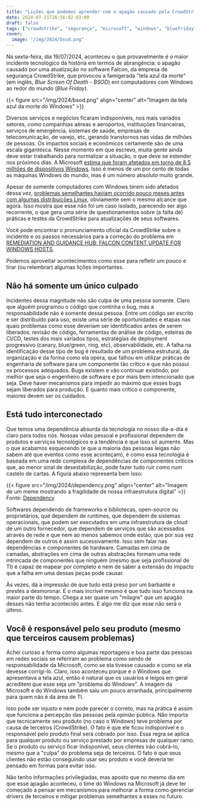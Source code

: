 ```yaml
---
title: "Lições que podemos aprender com o apagão causado pela CrowdStrike (Blue Friday)"
date: 2024-07-21T16:56:02-03:00
draft: false
tags: ["crowdstrike", "segurança", "microsoft", "windows", "bluefriday"]
cover: 
  image: "/img/2024/bsod.png"
---
```


Na sexta-feira, dia 19/07/2024, aconteceu o que provavelmente é o maior incidente tecnológico da história em termos de abrangência: o apagão causado por uma atualização no software Falcon, da empresa de segurança CrowdStrike, que provocou a famigerada "tela azul da morte" (em inglês, *Blue Screen Of Death - BSOD*) em computadores com Windows ao redor do mundo (*Blue Friday*).

{{< figure src="/img/2024/bsod.png" align="center" alt="Imagem da tela azul da morte do Windows" >}}

Diversos serviços e negócios ficaram indisponíveis, nos mais variados setores, como companhias aéreas e aeroportos, instituições financeiras, serviços de emergência, sistemas de saúde, empresas de telecomunicação, de varejo, etc, gerando transtornos nas vidas de milhões de pessoas. Os impactos sociais e econômicos certamente são de uma escala gigantesca. Nesse momento em que escrevo, muita gente ainda deve estar trabalhando para normalizar a situação, o que deve se estender nos próximos dias. A Microsoft [estima que foram afetados em torno de 8,5 milhões de dispositivos Windows](https://blogs.microsoft.com/blog/2024/07/20/helping-our-customers-through-the-crowdstrike-outage/). Isso é menos de um por cento de todas as máquinas Windows do mundo, mas é um número absoluto muito grande.

Apesar de somente computadores com Windows terem sido afetados dessa vez, [problemas semelhantes haviam ocorrido pouco meses antes com algumas distribuições Linux](https://www.neowin.net/news/crowdstrike-broke-debian-and-rocky-linux-months-ago-but-no-one-noticed/), obviamente sem o mesmo alcance que agora. Isso mostra que esse não foi um caso isolado, parecendo ser algo recorrente, o que gera uma série de questionamentos sobre (a falta de) práticas e testes da CrowdStrike para atualizações de seus softwares. 

Você pode encontrar o pronunciamento oficial da CrowdStrike sobre o incidente e os passos necessários para a correção do problema em [REMEDIATION AND GUIDANCE HUB: FALCON CONTENT UPDATE FOR WINDOWS HOSTS](https://www.crowdstrike.com/falcon-content-update-remediation-and-guidance-hub/).

Podemos aproveitar acontecimentos como esse para refletir um pouco e tirar (ou relembrar) algumas lições importantes.

## Não há somente um único culpado
Incidentes dessa magnitude não são culpa de uma pessoa somente. Claro que alguém programou o código que continha o bug, mas a responsabilidade não é somente dessa pessoa. Entre um código ser escrito e ser distribuído para uso, existe uma série de oportunidades e etapas nas quais problemas como esse deveriam ser identificados antes de serem liberados: revisão de código, ferramentas de análise de código, esteiras de CI/CD, testes dos mais variados tipos, estratégias de deployment progressivo (canary, blue/green, ring, etc), observabilidade, etc. A falha na identificação desse tipo de bug é resultado de um problema estrutural, da organização e da forma como ela opera, que falhou em utilizar práticas de engenharia de software para um componente tão crítico e que não possui os processos adequados. Bugs existem e vão continuar existindo, por melhor que seja o engenheiro de software e por mais bem intencionado que seja. Deve haver mecanismos para impedir ao máximo que esses bugs sejam liberados para produção. E quanto mais crítico o componente, maiores devem ser os cuidados.

## Está tudo interconectado
Que temos uma dependência absurda da tecnologia no nosso dia-a-dia é claro para todos nós. Nossas vidas pessoal e profissional dependem de produtos e serviços tecnológicos e a tendência é que isso só aumente. Mas o que acabamos esquecendo (e que a maioria das pessoas leigas não sabem até que eventos como esse aconteçam), é como essa tecnologia é baseada em uma rede complexa de dependências de componentes críticos que, ao menor sinal de desestabilizção, pode fazer tudo ruir como num castelo de cartas. A figura abaixo representa bem isso:

{{< figure src="/img/2024/dependency.png" align="center" alt="Imagem de um meme mostrando a fragilidade de nossa infraestrutura digital" >}}
Fonte: [Dependency](https://xkcd.com/2347) 

Softwares dependendo de frameworks e bibliotecas, open-source ou proprietários, que dependem de runtimes, que dependem de sistemas operacionais, que podem ser executados em uma infraestrutura de cloud de um outro fornecedor, que dependem de serviços que são acessados através de rede e que nem ao menos sabemos onde estão, que por sua vez dependem de outros e assim sucessivamente. Isso sem falar nas dependências e componentes de hardware. Camadas em cima de camadas, abstrações em cima de outras abstrações formam uma rede intrincada de componentes que ninguém (mesmo que seja profissional de TI) é capaz de mapear por completo e nem de saber a extensão do impacto que a falha em uma dessas peças pode causar.

Às vezes, dá a impressão de que tudo está preso por um barbante e prestes a desmoronar. E o mais incrível mesmo é que tudo isso funciona na maior parte do tempo. Chega a ser quase um "milagre" que um apagão desses não tenha acontecido antes. E algo me diz que esse não será o último.


## Você é responsável pelo seu produto (mesmo que terceiros causem problemas)
Achei curioso a forma como algumas reportagens e boa parte das pessoas em redes sociais se referiram ao problema como sendo de responsabilidade da Microsoft, como se ela tivesse causado e como se ela devesse corrigi-lo. Claro, isso aconteceu porque é o Windows que apresentava a tela azul, então é natural que os usuários e leigos em geral acreditem que esse seja um "problema do Windows". A imagem da Microsoft e do Windows também saiu um pouco arranhada, principalmente  para quem não é da área de TI. 

Isso pode ser injusto e nem pode parecer o correto, mas na prática é assim que funciona a percepção das pessoas pela opinião pública. Não importa que tecnicamente seu produto (no caso o Windows) teve problema por causa de terceiros (CrowdStrike). O fato é que ele ficou indisponível e o responsável pelo produto final será cobrado por isso. Essa regra se aplica para qualquer produto ou serviço prestado por empresas de qualquer ramo. Se o produto ou serviço ficar indisponível, seus clientes irão cobrá-lo, mesmo que a "culpa" do problema seja de terceiros. O fato é que seus clientes não estão conseguindo usar seu produto e você deveria ter pensado em formas para evitar isso.

Não tenho informações privilegiadas, mas aposto que no mesmo dia em que esse apagão aconteceu, o time do Windows na Microsoft já deve ter começado a pensar em mecanismos para melhorar a forma como gerenciar drivers de terceiros e mitigar problemas semelhantes a esses no futuro.